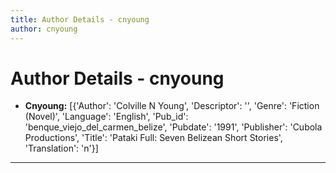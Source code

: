 ```yaml
---
title: Author Details - cnyoung
author: cnyoung
---
```


# Author Details - cnyoung

<ul>
    <li><strong>Cnyoung:</strong> [{'Author': 'Colville N Young', 'Descriptor': '', 'Genre': 'Fiction (Novel)', 'Language': 'English', 'Pub_id': 'benque_viejo_del_carmen_belize', 'Pubdate': '1991', 'Publisher': 'Cubola Productions', 'Title': 'Pataki Full: Seven Belizean Short Stories', 'Translation': 'n'}]</li>
</ul>
<hr>